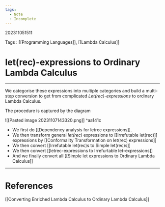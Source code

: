```yaml
---
tags:
  - Note
  - Incomplete
---
```

202311051511

Tags : [[Programming Languages]], [[Lambda Calculus]]
# let(rec)-expressions to Ordinary Lambda Calculus
---
We categorise these expressions into multiple categories and build a multi-step conversion to get from complicated *Let(rec)-expressions* to ordinary Lambda Calculus.

The procedure is captured by the diagram

![[Pasted image 20231107143320.png]] ^aa141c

- We first do [[Dependency analysis for letrec expressions]].
- We then transform general *let(rec)* expressions to [[Irrefutable let(rec)]] expressions by [[Conformality Transformation on let(rec) expressions]]
- We then convert [[Irrefutable let(rec)s to Simple let(rec)s]]
- We then convert [[letrec-expressions to Irrefurtable let-expressions]]
- And we finally convert all [[Simple let expressions to Ordinary Lambda Calculus]]

---
# References
[[Converting Enriched Lambda Calculus to Ordinary Lambda Calculus]]